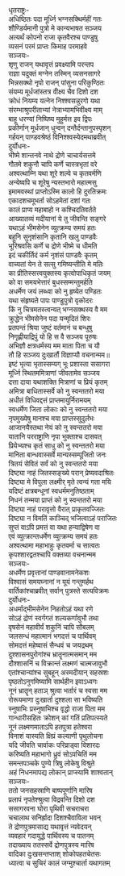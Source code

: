धृतराष्ट्रः-  
अधिष्ठितः पदा मूर्ध्नि भग्नसक्थिर्महीं गतः  
शौण्डिर्यमानी पुत्रो मे कान्यभाषत सञ्जय  
अत्यर्थं कोपनो राजा कृतवैरश्च पाण्डुषु  
व्यसनं परमं प्राप्तः किमाह परमाहवे  
सञ्जयः-  
शृणु राजन् यथावृत्तं प्रवक्ष्यामि परन्तप  
राज्ञा यदुक्तं मग्नेन तस्मिन् व्यसनसागरे  
भिन्नसक्थो नृपो राजन् पांसुना परिकुण्ठितः  
संयम्य मूर्धजांस्तत्र वीक्ष्य चैव दिशो दश  
क्रोधं नियम्य यत्नेन निश्श्वसन्नुरगो यथा  
संरम्भाश्रुपरीताभ्यां नेत्राभ्यामभिवीक्ष्य माम्  
बाहू धरण्यां निष्पिष्य मुहुर्मत्त इव द्विपः  
प्रकीर्णान् मूर्धजान् धुन्वन् दन्तैर्दन्तानुपस्पृशन्  
गर्हयन् पाण्डवश्रेष्ठं विनिश्श्वस्येदमथाब्रवीत्  
दुर्योधनः-  
भीष्मे शान्तनवे नाथे द्रोणे चाचार्यसत्तमे  
गौतमे शकुनौ चापि कर्णे चास्त्रभृतां वरे  
अश्वत्थाम्नि यथा शूरे शल्ये च कृतवर्मणि  
अन्येष्वपि च शूरेषु न्यस्तभारो महात्मसु  
इमामवस्थां प्राप्तोऽस्मि कालो हि दुरतिक्रमः  
एकादशचमूभर्ता सोऽहमेतां दशां गतः  
कालं प्राप्य महाबाहो न कश्चिदतिवर्तते  
आख्यातव्यं मदीयानां ये तु जीवन्ति सङ्गरे  
यथाऽहं भीमसेनेन व्युत्क्रम्य समयं हतः  
बहूनि सुनृशंसानि कृतानि खलु पाण्डवैः  
भूरिश्रवसि कर्णे च द्रोणे भीष्मे च धीमति  
इदं चकीर्तिदं कर्म नृशंसं पाण्डवैः कृतम्  
वाच्यतां येन ते सत्सु गमिष्यन्तीति मे मतिः  
का प्रीतिस्सत्त्वयुक्तस्य कृत्वोपाधिकृतं जयम्  
को वा समयभेत्तारं बुधस्सम्मन्तुमर्हति  
अधर्मेण जयं लब्ध्वा को नु हृष्येत पण्डितः  
यथा संहृष्यते पापः पाण्डुपुत्रो वृकोदरः  
किं नु चित्रमतस्त्वन्यत् भग्नसक्थस्य वै मम  
क्रुद्धेन भीमसेनेन पदा यन्मृदितं शिरः  
प्रतपन्तं श्रिया जुष्टं वर्तमानं च बन्धुषु  
निगृह्णीयाद्रिपुं यो हि स वै सञ्जय पूरुषः  
अभिज्ञौ क्षत्रधर्मस्य मम माता पिता च यौ  
तौ हि सञ्जय दुःखार्तौ विज्ञाप्यौ वचनान्मम॥  
इष्टं भृत्या भृतास्सम्यग् भूः प्रशास्ता ससागरा  
मूर्ध्नि स्थितममित्राणां जीवतामेव सञ्जय  
दत्ता दाया यथाशक्ति मित्राणां च प्रियं कृतम्  
अमित्रा बाधितास्सर्वे को नु स्वन्ततरो मया  
अधीतं विधिवद्दत्तं प्राप्तमायुर्निरामयम्  
स्वधर्मेण जिता लोकाः को नु स्वन्ततरो मया  
नृपमुख्येषु मानश्च मया प्राप्तस्सुदुर्लभः  
आजानयैस्तथा नेयं को नु स्वन्ततरो मया  
यातानि परराष्ट्राणि नृपा भुक्ताश्च दासवत्  
प्रियेभ्यश्च कृतं साधु को नु स्वन्ततरो मया  
मानिता बान्धवास्सर्वे मान्यस्सम्पूजितो जनः  
त्रितयं सेवितं सर्वं को नु स्वन्ततरो मया  
दिष्ट्या नाहं जितस्सङ्ख्ये परान् प्रेष्यवदाश्रितः  
दिष्ट्या मे विपुला लक्ष्मीर् मृते त्वन्यं गता मयि  
यदिष्टं क्षत्रबन्धूनां स्वधर्ममनुतिष्ठताम्  
निधनं तन्मया प्राप्तं को नु स्वन्ततरो मया  
दिष्ट्या नाहं परावृत्तो वैरात् प्राकृतवज्जितः  
दिष्ट्या न विमतिं काञ्चिद् भजित्वाऽहं पराजितः  
सुप्तं वाऽपि प्रमत्तं वा यथा हन्याद्विषेण वा  
एवं व्युत्क्रान्तधर्मेण व्युत्क्रम्य समयं हतः  
अश्वत्थामा महाभाहुः कृतवर्मा च सात्वतः  
कृपश्शारद्वतश्चापि वक्तव्या वचनान्मम  
सञ्जयः-  
अधर्मेण प्रवृत्तानां पाण्डवानामनेकशः  
विश्वासं समयघ्नानां न यूयं गन्तुमर्हथ  
वार्तिकांश्चाब्रवीत् सर्वान् पुत्रस्ते सत्यविक्रमः  
दुर्योधनः-  
अधर्माद्भीमसेनेन निहतोऽहं यथा रणे  
सोऽहं द्रोणं स्वर्गगतं शल्यकर्णावुभौ तथा  
वृषसेनं महावीर्यं शकुनिं चापि सौबलम्  
जलसन्धं महात्मानं भगदत्तं च पार्थिवम्  
सोमदत्तं महेष्वासं सैन्धवं च जयद्रथम्  
दुश्शासनपुरोगांश्च भ्रातॄनात्मसमान् मम  
दौश्शासनिं च विक्रान्तं लक्ष्मणं चात्मजावुभौ  
एतांश्चान्यांश्च सुबहून् अस्मदीयान् सहस्रशः  
पृष्ठतोऽनुगमिष्यामि सार्थहीन इवाऽध्वगः  
नूनं भ्रातॄन् हताञ् श्रुत्वा भर्तारं च स्वसा मम  
रोरूयमाणा दुःखार्ता दुश्शला सा भविष्यति  
स्नुषाभिः प्रस्नुषाभिश्च वृद्धो राजा पिता मम  
गान्धारीसहितः क्रोशन् कां गतिं प्रतिपत्स्यते  
नूनं लक्ष्मणमाताऽपि हतपुत्रा हतेश्वरा  
विनाशं यास्यति क्षिप्रं कल्याणी पृथुलोचना  
यदि जीवति चार्वाकः परिव्राड्वा विशारदः  
करिष्यति महाभागो ध्रुवं सोऽपचितिं मम  
समन्तपञ्चके पुण्ये त्रिषु लोकेषु विश्रुते  
अहं निधनमापद्य लोकान् प्राप्स्यामि शाश्वतान्  
सञ्जयः-  
ततो जनसहस्राणि बाष्पपूर्णानि मारिष  
प्रलापं नृपतेश्श्रुत्वा विद्रवन्ति दिशो दश  
ससागरवना घोरा पृथिवी सचराचरा  
चचालाथ सनिर्ह्रादा दिशश्चैवाविला भवन्  
ते द्रोणपुत्रमासाद्य यथावृत्तं न्यवेदयन्  
व्यवहारं गदायुद्धे पार्थिवस्य च पातनम्  
तदाख्याय ततस्सर्वे द्रोणपुत्रस्य मारिष  
वादिका दुःखसन्तप्ताश् शोकोपहतचेतसः  
ध्यात्वा च सुचिरं कालं जग्मुश्चार्ता यथागतम्  
